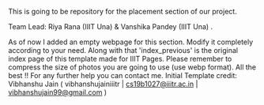 This is going to be repository for the placement section of our project.

Team Lead: Riya Rana (IIIT Una) & Vanshika Pandey (IIIT Una) .

As of now I added an empty webpage for this section. Modify it completely according to your need.
Along with that 'index_previous' is the original index page of this template made for IIIT Pages.
Please remember to compress the size of photos you are going to use (use webp format).
All the best !!
For any further help you can contact me.
Initial Template credit: Vibhanshu Jain ( vibhanshujainiiitr | cs19b1027@iiitr.ac.in | vibhanshujain99@gmail.com )
